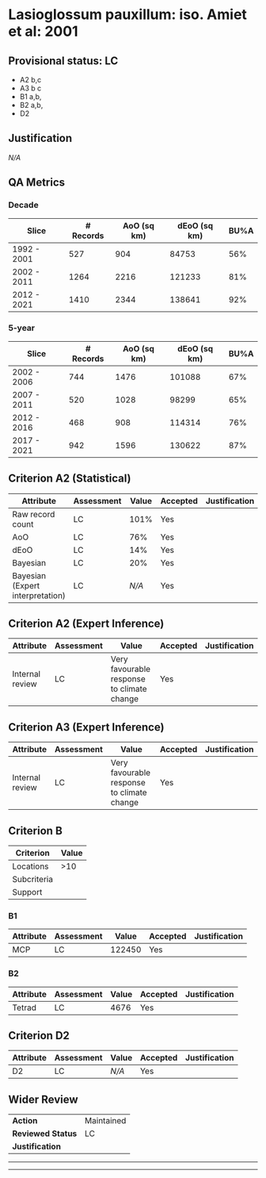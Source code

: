 # Lasioglossum pauxillum: iso. Amiet et al: 2001
## Provisional status: LC
- A2 b,c
- A3 b
c
- B1 a,b, 
- B2 a,b, 
- D2

## Justification
*N/A*
## QA Metrics
### Decade
| Slice | # Records | AoO (sq km) | dEoO (sq km) |BU%A |
|---|---|---|---|---|
|1992 - 2001|527|904|84753|56%|
|2002 - 2011|1264|2216|121233|81%|
|2012 - 2021|1410|2344|138641|92%|
### 5-year
| Slice | # Records | AoO (sq km) | dEoO (sq km) |BU%A |
|---|---|---|---|---|
|2002 - 2006|744|1476|101088|67%|
|2007 - 2011|520|1028|98299|65%|
|2012 - 2016|468|908|114314|76%|
|2017 - 2021|942|1596|130622|87%|
## Criterion A2 (Statistical)
|Attribute|Assessment|Value|Accepted|Justification
|---|---|---|---|---|
|Raw record count|LC|101%|Yes||
|AoO|LC|76%|Yes||
|dEoO|LC|14%|Yes||
|Bayesian|LC|20%|Yes||
|Bayesian (Expert interpretation)|LC|*N/A*|Yes||
## Criterion A2 (Expert Inference)
|Attribute|Assessment|Value|Accepted|Justification
|---|---|---|---|---|
|Internal review|LC|Very favourable response to climate change|Yes||
## Criterion A3 (Expert Inference)
|Attribute|Assessment|Value|Accepted|Justification
|---|---|---|---|---|
|Internal review|LC|Very favourable response to climate change|Yes||
## Criterion B
|Criterion| Value|
|---|---|
|Locations|>10|
|Subcriteria||
|Support||
### B1
|Attribute|Assessment|Value|Accepted|Justification
|---|---|---|---|---|
|MCP|LC|122450|Yes||
### B2
|Attribute|Assessment|Value|Accepted|Justification
|---|---|---|---|---|
|Tetrad|LC|4676|Yes||
## Criterion D2
|Attribute|Assessment|Value|Accepted|Justification
|---|---|---|---|---|
|D2|LC|*N/A*|Yes||
## Wider Review
|  |  |
|---|---|
|**Action**|Maintained|
|**Reviewed Status**|LC|
|**Justification**||
---
 ---
 <br><br>
